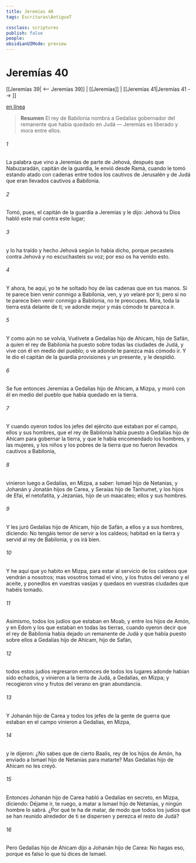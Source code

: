 ```yaml
---
title: Jeremías 40
tags: Escrituras\AntiguoT

cssclass: scriptures
publish: false
people:
obsidianUIMode: preview
---
```


# Jeremías 40
[[Jeremías 39| <-- Jeremías 39]] | [[Jeremías]] | [[Jeremías 41|Jeremías 41 --> ]]

[en línea](https://churchofjesuschrist.org/study/scriptures/ot/jer/40?lang=spa)

> __Resumen__
El rey de Babilonia nombra a Gedalías gobernador del remanente que había quedado en Judá — Jeremías es liberado y mora entre ellos.

###### 1 
La palabra que vino a Jeremías de parte de Jehová, después que Nabuzaradán, capitán de la guardia, le envió desde Ramá, cuando le tomó estando atado con cadenas entre todos los cautivos de Jerusalén y de Judá que eran llevados cautivos a Babilonia.

###### 2 
Tomó, pues, el capitán de la guardia a Jeremías y le dijo: Jehová tu Dios habló este mal contra este lugar;

###### 3 
y lo ha traído y hecho Jehová según lo había dicho, porque pecasteis contra Jehová y no escuchasteis su voz; por eso os ha venido esto.

###### 4 
Y ahora, he aquí, yo te he soltado hoy de las cadenas que  en tus manos. Si te parece bien venir conmigo a Babilonia, ven, y yo velaré por ti; pero si no te parece bien venir conmigo a Babilonia, no te preocupes. Mira, toda la tierra está delante de ti; ve adonde mejor y más cómodo te parezca ir.

###### 5 
Y como aún no se volvía,  Vuélvete a Gedalías hijo de Ahicam, hijo de Safán, a quien el rey de Babilonia ha puesto sobre todas las ciudades de Judá, y vive con él en medio del pueblo; o ve adonde te parezca más cómodo ir. Y le dio el capitán de la guardia provisiones y un presente, y le despidió.

###### 6 
Se fue entonces Jeremías a Gedalías hijo de Ahicam, a Mizpa, y moró con él en medio del pueblo que había quedado en la tierra.

###### 7 
Y cuando oyeron todos los jefes del ejército que estaban por el campo, ellos y sus hombres, que el rey de Babilonia había puesto a Gedalías hijo de Ahicam para gobernar la tierra, y que le había encomendado los hombres, y las mujeres, y los niños y los pobres de la tierra que no fueron llevados cautivos a Babilonia,

###### 8 
vinieron luego a Gedalías, en Mizpa, a saber: Ismael hijo de Netanías, y Johanán y Jonatán hijos de Carea, y Seraías hijo de Tanhumet, y los hijos de Efai, el netofatita, y Jezanías, hijo de un maacateo; ellos y sus hombres.

###### 9 
Y les juró Gedalías hijo de Ahicam, hijo de Safán, a ellos y a sus hombres, diciendo: No tengáis temor de servir a los caldeos; habitad en la tierra y servid al rey de Babilonia, y os irá bien.

###### 10 
Y he aquí que yo habito en Mizpa, para estar al servicio de los caldeos que vendrán a nosotros; mas vosotros tomad el vino, y los frutos del verano y el aceite, y ponedlos en vuestras vasijas y quedaos en vuestras ciudades que habéis tomado.

###### 11 
Asimismo, todos los judíos que estaban en Moab, y entre los hijos de Amón, y en Edom y los que estaban en todas las tierras, cuando oyeron decir que el rey de Babilonia había dejado un remanente de Judá y que había puesto sobre ellos a Gedalías hijo de Ahicam, hijo de Safán,

###### 12 
todos estos judíos regresaron entonces de todos los lugares adonde habían sido echados, y vinieron a la tierra de Judá, a Gedalías, en Mizpa; y recogieron vino y frutos del verano en gran abundancia.

###### 13 
Y Johanán hijo de Carea y todos los jefes de la gente de guerra que estaban en el campo vinieron a Gedalías, en Mizpa,

###### 14 
y le dijeron: ¿No sabes que de cierto Baalis, rey de los hijos de Amón, ha enviado a Ismael hijo de Netanías para matarte? Mas Gedalías hijo de Ahicam no les creyó.

###### 15 
Entonces Johanán hijo de Carea habló a Gedalías en secreto, en Mizpa, diciendo: Déjame ir, te ruego, a matar a Ismael hijo de Netanías, y ningún hombre lo sabrá. ¿Por qué te ha de matar, de modo que todos los judíos que se han reunido alrededor de ti se dispersen y perezca el resto de Judá?

###### 16 
Pero Gedalías hijo de Ahicam dijo a Johanán hijo de Carea: No hagas eso, porque es falso lo que tú dices de Ismael.

